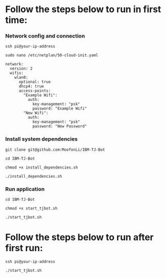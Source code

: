 # Follow the steps below to run in first time:

### Network config and connection
```
ssh pi@your-ip-address
```
```
sudo nano /etc/netplan/50-cloud-init.yaml
```
```
network:
  version: 2
  wifis:
    wlan0:
      optional: true
      dhcp4: true
      access-points:
        "Example Wifi":
          auth:
            key-management: "psk"
            password: "Example Wifi"
        "New Wifi":
          auth:
            key-management: "psk"
            password: "New Password"
```
### Install system dependencies
```
git clone git@github.com:MoofonLi/IBM-TJ-Bot
```
```
cd IBM-TJ-Bot
```
```
chmod +x install_dependencies.sh
```
```
./install_dependencies.sh
```
### Run application
```
cd IBM-TJ-Bot
```
```
chmod +x start_tjbot.sh
```
```
./start_tjbot.sh
```

# Follow the steps below to run after first run:
```
ssh pi@your-ip-address
```
```
./start_tjbot.sh
```